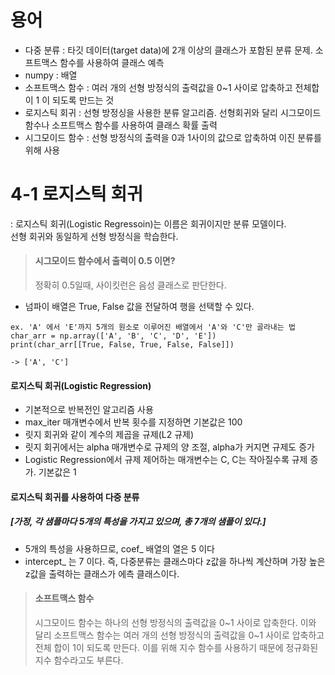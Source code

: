 # 용어
- 다중 분류 : 타깃 데이터(target data)에 2개 이상의 클래스가 포함된 분류 문제. 소프트맥스 함수를 사용하여 클래스 예측
- numpy : 배열
- 소프트맥스 함수 : 여러 개의 선형 방정식의 출력값을 0~1 사이로 압축하고 전체합이 1 이 되도록 만드는 것
- 로지스틱 회귀 : 선형 방정싱을 사용한 분류 알고리즘. 선형회귀와 달리 시그모이드 함수나 소프트맥스 함수를 사용하여 클래스 확률 출력
- 시그모이드 함수 : 선형 방정식의 출력을 0과 1사이의 값으로 압축하여 이진 분류를 위해 사용

# 4-1 로지스틱 회귀
: 로지스틱 회귀(Logistic Regressoin)는 이름은 회귀이지만 분류 모델이다.   
선형 회귀와 동일하게 선형 방정식을 학습한다.

> #### 시그모이드 함수에서 출력이 0.5 이면?
> 정확히 0.5일때, 사이킷런은 음성 클래스로 판단한다.

- 넘파이 배열은 True, False 값을 전달하여 행을 선택할 수 있다.
```
ex. 'A' 에서 'E'까지 5개의 원소로 이루어진 배열에서 'A'와 'C'만 골라내는 법
char_arr = np.array(['A', 'B', 'C', 'D', 'E'])
print(char_arr[[True, False, True, False, False]])

-> ['A', 'C']
```
#### 로지스틱 회귀(Logistic Regression)
- 기본적으로 반복전인 알고리즘 사용
- max_iter 매개변수에서 반복 횟수를 지정하면 기본값은 100
- 릿지 회귀와 같이 계수의 제곱을 규제(L2 규제)
- 릿지 회귀에서는 alpha 매개변수로 규제의 양 조절, alpha가 커지면 규제도 증가
- Logistic Regression에서 규제 제어하는 매개변수는 C, C는 작아질수록 규제 증가. 기본값은 1

#### 로지스틱 회귀를 사용하여 다중 분류
##### [가정, 각 샘플마다 5개의 특성을 가지고 있으며, 총 7개의 샘플이 있다.]
- 5개의 특성을 사용하므로, coef_ 배열의 열은 5 이다
- intercept_ 는 7 이다. 즉, 다중분류는 클래스마다 z값을 하나씩 계산하며 가장 높은 z값을 출력하는 클래스가 에측 클래스이다.

> #### 소프트맥스 함수
> 시그모이드 함수는 하나의 선형 방정식의 출력값을 0~1 사이로 압축한다. 이와 달리 소프트맥스 함수는 여러 개의 선형 방정식의 출력값을 0~1 사이로 압축하고   
> 전체 합이 1이 되도록 만든다. 이를 위해 지수 함수를 사용하기 때문에 정규화된 지수 함수라고도 부른다.



